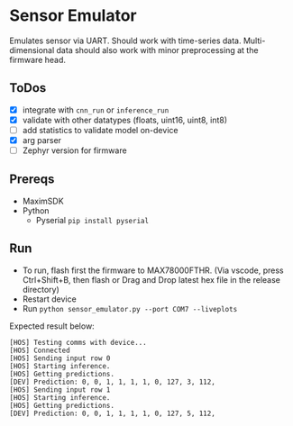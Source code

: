 # Sensor Emulator

Emulates sensor via UART. Should work with time-series data. Multi-dimensional data should also work with minor preprocessing at the firmware head. 

## ToDos
- [x] integrate with `cnn_run` or `inference_run`
- [x] validate with other datatypes (floats, uint16, uint8, int8)
- [ ] add statistics to validate model on-device
- [x] arg parser
- [ ] Zephyr version for firmware

## Prereqs
- MaximSDK
- Python 
    - Pyserial `pip install pyserial`

## Run
- To run, flash first the firmware to MAX78000FTHR. (Via vscode, press Ctrl+Shift+B, then flash or Drag and Drop latest hex file in the release directory)
- Restart device
- Run `python sensor_emulator.py --port COM7 --liveplots`

Expected result below:
```
[HOS] Testing comms with device...
[HOS] Connected
[HOS] Sending input row 0
[HOS] Starting inference.
[HOS] Getting predictions.
[DEV] Prediction: 0, 0, 1, 1, 1, 1, 0, 127, 3, 112, 
[HOS] Sending input row 1
[HOS] Starting inference.
[HOS] Getting predictions.
[DEV] Prediction: 0, 0, 1, 1, 1, 1, 0, 127, 5, 112,
```
